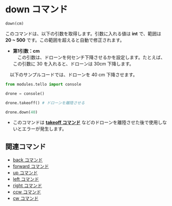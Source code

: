 # down コマンド

```down(cm)```
<br>

 このコマンドは、以下の引数を取得します。引数に入れる値は **int** で、範囲は **20 ~ 500** です。この範囲を超えると自動で修正されます。

- **第1引数：cm**<br>
　この引数は、ドローンを何センチ下降させるかを設定します。たとえば、この引数に 30 を入れると、ドローンは 30cm 下降します。

　以下のサンプルコードでは、ドローンを 40 cm 下降させます。

```python
from modules.tello import console

drone = console()

drone.takeoff() # ドローンを離陸させる

drone.down(40)
```

- このコマンドは **[takeoff コマンド]()** などのドローンを離陸させた後で使用しないとエラーが発生します。

## 関連コマンド

- [back コマンド]()
- [forward コマンド]()
- [up コマンド]()
- [left コマンド]()
- [right コマンド]()
- [ccw コマンド]()
- [cw コマンド]()
